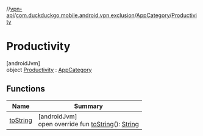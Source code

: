 //[vpn-api](../../../../index.md)/[com.duckduckgo.mobile.android.vpn.exclusion](../../index.md)/[AppCategory](../index.md)/[Productivity](index.md)

# Productivity

[androidJvm]\
object [Productivity](index.md) : [AppCategory](../index.md)

## Functions

| Name | Summary |
|---|---|
| [toString](to-string.md) | [androidJvm]<br>open override fun [toString](to-string.md)(): [String](https://kotlinlang.org/api/latest/jvm/stdlib/kotlin/-string/index.html) |
